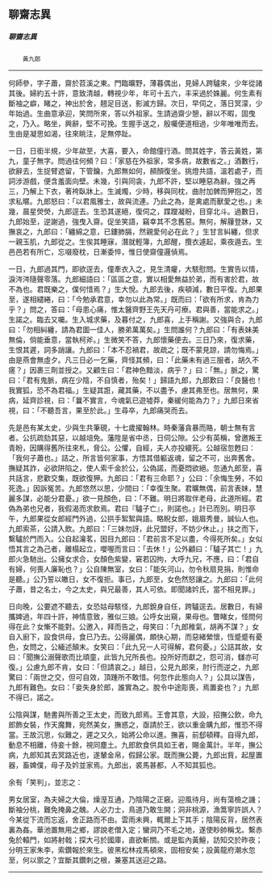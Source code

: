 

## 聊齋志異

##### 聊齋志異
　　`黃九郎`

* * *

何師參，字子蕭，齋於苕溪之東。門臨曠野，薄暮偶出，見婦人跨驢來，少年從諸其後。婦約五十許，意致清越，轉視少年，年可十五六，丰采過於姝麗。何生素有斷袖之癖，睹之，神出於舍，翹足目送，影滅方歸。次日，早伺之，落日冥濛，少年始過。生曲意承迎，笑問所來，答以外祖家。生請過齋少憩，辭以不暇，固曳之，乃入。略坐，興辭，堅不可挽。生握手送之，殷囑便道相過，少年唯唯而去。生由是凝思如渴，往來眺注，足無停趾。

一日，日銜半規，少年歘至，大喜，要入，命館僮行酒。問其姓字，答云黃姓，第九，童子無字。問過往何頻？曰：「家慈在外祖家，常多病，故數省之。」酒數行，欲辭去，生捉臂遮留，下管鑰，九郎無如何，頳顏復坐。挑燈共語，溫若處子，而詞涉游戲，便含羞面向壁。未幾，引與同衾，九郎不許，堅以睡惡為辭。強之再三，乃解上下衣，著袴臥牀上。生滅燭，少時，移與同枕，曲肘加髀而狎抱之，苦求私暱。九郎怒曰：「以君風雅士，故與流連。乃此之為，是禽處而獸愛之也。」未幾，晨星熒熒，九郎逕去。生恐其遂絕，復伺之，蹀躞凝盼，目穿北斗。過數日，九郎始至，逆謝過，強曳入齋。促坐笑語，竊幸其不念舊惡。無何，解屨登牀，又撫哀之，九郎曰：「纏綿之意，已鏤肺膈，然親愛何必在此？」生甘言糾纏，但求一親玉肌，九郎從之。生俟其睡寐，潛就輕簿，九郎醒，攬衣遽起，乘夜遁去。生邑邑若有所亡，忘啜廢枕，日漸委悴，惟日使齋僮邏偵焉。

一日，九郎過其門，即欲逕去，僮牽衣入之，見生清癯，大駭慰問。生實告以情，淚涔涔隨聲零落。九郎細語曰：「區區之意，實以相愛無益於弟，而有害於君，故不為也。君既樂之，僕何惜焉？」生大悅。九郎去後，疾頓減，數日平復。九郎果至，遂相繾綣，曰：「今勉承君意，幸勿以此為常。」既而曰：「欲有所求，肯為力乎？」問之，答曰：「母患心痛，惟太醫齊野王先天丹可療。君與善，當能求之。」生諾之。臨去又囑。生入城求藥，及暮付之，九郎喜，上手稱謝。又強與合，九郎曰：「勿相糾纏，請為君圖一佳人，勝弟萬萬矣。」生問誰何？九郎曰：「有表妹美無倫，倘能垂意，當執柯斧。」生微笑不答，九郎懷藥便去。三日乃來，復求藥，生恨其遲，詞多誚讓。九郎曰：「本不忍禍君，故疏之；既不蒙見諒，請勿悔焉。」由是燕會無虛夕。凡三日必一乞藥，齊怪其頻，曰：「此藥未有過三服者，胡久不瘥？」因裹三劑並授之。又顧生曰：「君神色黯淡，病乎？」曰：「無。」脈之，驚曰：「君有鬼脈，病在少陰，不自慎者，殆矣！」歸語九郎，九郎歎曰：「良醫也！我實狐，恐不為君福。」生疑其誑，藏其藥，不以盡予，慮其弗至也。居無何，果病，延齊診視，曰：「曩不實言，今魂氣已遊墟莽，秦緩何能為力？」九郎日來省視，曰：「不聽吾言，果至於此。」生尋卒，九郎痛哭而去。

先是邑有某太史，少與生共筆硯，十七歲擢翰林。時秦藩貪暴而賂，朝士無有言者。公抗疏劾其惡，以越俎免。藩陞是省中丞，日伺公隙。公少有英稱，曾邀叛王青盼，因購得舊所往來札，脅公。公懼，自經，夫人亦投繯死。公越宿忽甦曰：「我何子蕭也。」詰之，所言皆何家事，方悟其借軀返魂，留之不可，出奔舊舍。撫疑其詐，必欲阱陷之，使人索千金於公，公偽諾，而憂悶欲絕。忽通九郎至，喜共話言，悲歡交集，既欲復狎。九郎曰：「君有三命耶？」公曰：「余悔生勞，不如死逸。」因訴冤苦。九郎悠然以思，少間曰：「幸復生聚。君曠無偶，前言表妹，慧麗多謀，必能分君憂。」欲一見顏色，曰：「不難。明日將取伴老母，此道所經。君偽為弟也兄者，我假渴而求飲焉。君曰『驢子亡』，則諾也。」計已而別。明日亭午，九郎果從女郎經門外過，公拱手絮絮與語。略睨女郎，娥眉秀曼，誠仙人也。九郎索茶，公請入飲。九郎曰：「三妹勿訝，此兄盟好，不妨少休止。」扶之而下，繫驢於門而入。公自起瀹茗，因目九郎曰：「君前言不足以盡，今得死所矣。」女似悟其言之為己者，離榻起立，嚶喔而言曰：「去休！」公外顧曰：「驢子其亡！」九郎火急馳出。公擁女求合，女顏色紫變，窘若囚拘，大呼九兄，不應，曰：「君自有婦，何喪人廉恥也？」公自陳無室，女曰：「能矢河山，勿令秋扇見捐，則惟命是聽。」公乃誓以皦日，女不復拒。事已，九郎至，女色然怒讓之。九郎曰：「此何子蕭，昔之名士，今之太史，與兄最善，其人可依。即聞諸妗氏，當不相見罪。」

日向晚，公要遮不聽去，女恐姑母駭怪，九郎銳身自任，跨驢逕去。居數日，有婦攜婢過，年四十許，神情意致，雅似三娘。公呼女出窺，果母也。瞥睹女，怪問何得在此？女慚不能對。公邀入，拜而告之，母笑曰：「九郎稚氣，胡再不謀？」女自入廚下，設食供母，食已乃去。公得麗偶，頗快心期，而惡緒縈懷，恆蹙蹙有憂色，女問之，公緬述顛末。女笑曰：「此九兄一人可得解，君何憂。」公詰其故，女曰：「聞撫公溺聲歌而比頑童，此皆九兄所長也。投所好而獻之，怨可消，讎亦可復。」公慮九郎不肯，女曰：「但請哀之。」越日，公見九郎來，肘行而逆之，九郎驚曰：「兩世之交，但可自效，頂踵所不敢惜。何忽作此態向人？」公具以謀告，九郎有難色。女曰：「妾失身於郎，誰實為之。脫令中途彫喪，焉置妾也？」九郎不得已，諾之。

公陰與謀，馳書與所善之王太史，而致九郎焉。王會其意，大設，招撫公飲，命九郎飾女裝，作天魔舞，宛然美女，撫惑之，亟請於王，欲以重金購九郎，惟恐不得當。王故沉思，似難之，遲之又久，始將公命以進。撫喜，前郄頓釋。自得九郎，動息不相離，侍妾十餘，視同塵土。九郎飲食供具如王者，賜金萬計。半年，撫公病，九郎知其去冥路近也，遂輦金帛，假歸公家。既而撫公薨，九郎出貲，起屋置器，畜婢僕，母子及妗並家焉。九郎出，裘馬甚都，人不知其狐也。

余有「笑判」，並志之：

男女居室，為夫婦之大倫，燥溼互通，乃陰陽之正竅。迎風待月，尚有蕩檢之譏；斷袖分桃，難免掩鼻之醜。人必力士，鳥道乃敢生開；洞非桃源，漁篙寧許誤人？今某從下流而忘返，舍正路而不由。雲雨未興，輒爾上下其手；陰陽反背，居然表裏為姦。華池置無用之鄉，謬說老僧入定；蠻洞乃不毛之地，遂使眇帥稱戈。繫赤兔於轅門，如將射戟；探大弓於國庫，直欲斬關。或是監內黃鱣，訪知交於昨夜；分明王家朱李，索鑽報於來生。彼黑松林戎馬頓來，固相安矣；設黃龍府潮水忽至，何以禦之？宜斷其鑽刺之根，兼塞其送迎之路。

* * *

